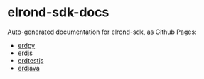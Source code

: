 # elrond-sdk-docs

Auto-generated documentation for elrond-sdk, as Github Pages:

 - [erdpy](erdpy)
 - [erdjs](erdjs)
 - [erdtestjs](erdtestjs)
 - [erdjava](erdjava)